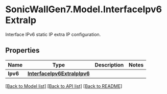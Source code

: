 # SonicWallGen7.Model.InterfaceIpv6ExtraIp
Interface IPv6 static IP extra IP configuration.

## Properties

Name | Type | Description | Notes
------------ | ------------- | ------------- | -------------
**Ipv6** | [**InterfaceIpv6ExtraIpIpv6**](InterfaceIpv6ExtraIpIpv6.md) |  | 

[[Back to Model list]](../README.md#documentation-for-models) [[Back to API list]](../README.md#documentation-for-api-endpoints) [[Back to README]](../README.md)

